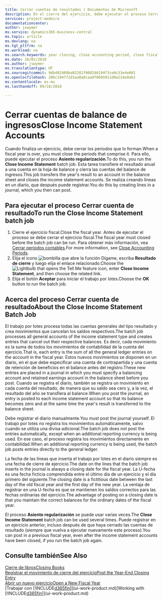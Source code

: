 ```yaml
---
title: Cerrar cuentas de resultados | Documentos de Microsoft
description: En el cierre del ejercicio, debe ejecutar el proceso Cerrar resultados para cerrar los periodos contables que componen el ejercicio.
services: project-madeira
documentationcenter: 
author: jswymer
ms.service: dynamics365-business-central
ms.topic: article
ms.devlang: na
ms.tgt_pltfrm: na
ms.workload: na
ms.search.keywords: year closing, close accounting period, close fiscal year, bank account detailed trial balance
ms.date: 10/01/2018
ms.author: jswymer
ms.translationtype: HT
ms.sourcegitcommit: 9dbd92409ba02281f008246194f3ce0c53e4e001
ms.openlocfilehash: 20bc194772d1aa0a8caadf0605911d0a214a9ab2
ms.contentlocale: es-mx
ms.lasthandoff: 09/28/2018

---
```

# <a name="close-income-statement-accounts"></a><span data-ttu-id="d3a34-103">Cerrar cuentas de balance de ingresos</span><span class="sxs-lookup"><span data-stu-id="d3a34-103">Close Income Statement Accounts</span></span>
<span data-ttu-id="d3a34-104">Cuando finaliza un ejercicio, debe cerrar los periodos que lo forman.</span><span class="sxs-lookup"><span data-stu-id="d3a34-104">When a fiscal year is over, you must close the periods that comprise it.</span></span> <span data-ttu-id="d3a34-105">Para ello, puede ejecutar el proceso **Asiento regularización**.</span><span class="sxs-lookup"><span data-stu-id="d3a34-105">To do this, you run the **Close Income Statement** batch job.</span></span> <span data-ttu-id="d3a34-106">Esta tarea transfiere el resultado anual a una cuenta en la hoja de balance y cierra las cuentas del balance de ingresos.</span><span class="sxs-lookup"><span data-stu-id="d3a34-106">This job transfers the year's result to an account in the balance sheet and closes the income statement accounts.</span></span> <span data-ttu-id="d3a34-107">Se realiza creando líneas en un diario, que después puede registrar.</span><span class="sxs-lookup"><span data-stu-id="d3a34-107">You do this by creating lines in a journal, which you then can post.</span></span>

## <a name="to-run-the-close-income-statement-batch-job"></a><span data-ttu-id="d3a34-108">Para ejecutar el proceso Cerrar cuenta de resultado</span><span class="sxs-lookup"><span data-stu-id="d3a34-108">To run the Close Income Statement batch job</span></span>
1. <span data-ttu-id="d3a34-109">Cierre el ejercicio fiscal.</span><span class="sxs-lookup"><span data-stu-id="d3a34-109">Close the fiscal year.</span></span> <span data-ttu-id="d3a34-110">Antes de ejecutar el proceso se debe cerrar el ejercicio fiscal.</span><span class="sxs-lookup"><span data-stu-id="d3a34-110">The fiscal year must closed before the batch job can be run.</span></span> <span data-ttu-id="d3a34-111">Para obtener más información, vea [Cerrar periodos contables](year-close-account-periods.md).</span><span class="sxs-lookup"><span data-stu-id="d3a34-111">For more information, see [Close Accounting Periods](year-close-account-periods.md).</span></span>
2. <span data-ttu-id="d3a34-112">Elija el icono ![bombilla que abre la función Dígame](media/ui-search/search_small.png "Dígame que desea hacer"), escriba **Resultado de cierre** y luego elija el enlace relacionado.</span><span class="sxs-lookup"><span data-stu-id="d3a34-112">Choose the ![Lightbulb that opens the Tell Me feature](media/ui-search/search_small.png "Tell me what you want to do") icon, enter **Close Income Statement**, and then choose the related link.</span></span>
3. <span data-ttu-id="d3a34-113">Elija el botón **Aceptar** para iniciar el trabajo por lotes.</span><span class="sxs-lookup"><span data-stu-id="d3a34-113">Choose the **OK** button to run the batch job.</span></span>

## <a name="about-the-close-income-statement-batch-job"></a><span data-ttu-id="d3a34-114">Acerca del proceso Cerrar cuenta de resultado</span><span class="sxs-lookup"><span data-stu-id="d3a34-114">About the Close Income Statement Batch Job</span></span>
<span data-ttu-id="d3a34-115">El trabajo por lotes procesa todas las cuentas generales del tipo resultado y crea movimientos que cancelan los saldos respectivos.</span><span class="sxs-lookup"><span data-stu-id="d3a34-115">The batch job processes all general accounts of the income statement type and creates entries that cancel out their respective balances.</span></span> <span data-ttu-id="d3a34-116">Es decir, cada movimiento es la suma de todos los movimientos de contabilidad de la cuenta del ejercicio.</span><span class="sxs-lookup"><span data-stu-id="d3a34-116">That is, each entry is the sum of all the general ledger entries on the account in the fiscal year.</span></span> <span data-ttu-id="d3a34-117">Estos nuevos movimientos se disponen en un diario, en el que debe especificar una cuenta de contrapartida y una cuenta de retención de beneficios en el balance antes del registro.</span><span class="sxs-lookup"><span data-stu-id="d3a34-117">These new entries are placed in a journal in which you must specify a balancing account and retained earnings account in the balance sheet before you post.</span></span> <span data-ttu-id="d3a34-118">Cuando se registra el diario, también se registra un movimiento en cada cuenta del resultado, de manera que su saldo sea cero y, a la vez, el resultado del año se transfiera al balance.</span><span class="sxs-lookup"><span data-stu-id="d3a34-118">When you post the journal, an entry is posted to each income statement account so that its balance becomes zero and at the same time the year's result is transferred to the balance sheet.</span></span>

<span data-ttu-id="d3a34-119">Debe registrar el diario manualmente.</span><span class="sxs-lookup"><span data-stu-id="d3a34-119">You must post the journal yourself.</span></span> <span data-ttu-id="d3a34-120">El trabajo por lotes no registra los movimientos automáticamente, salvo cuando se utiliza una divisa adicional.</span><span class="sxs-lookup"><span data-stu-id="d3a34-120">The batch job does not post the entries automatically, except when an additional reporting currency is being used.</span></span> <span data-ttu-id="d3a34-121">En ese caso, el proceso registra los movimientos directamente en contabilidad.</span><span class="sxs-lookup"><span data-stu-id="d3a34-121">When an additional reporting currency is being used, the batch job posts entries directly to the general ledger.</span></span>

<span data-ttu-id="d3a34-122">La fecha de las líneas que inserta el trabajo por lotes en el diario siempre es una fecha de cierre de ejercicio.</span><span class="sxs-lookup"><span data-stu-id="d3a34-122">The date on the lines that the batch job inserts in the journal is always a closing date for the fiscal year.</span></span> <span data-ttu-id="d3a34-123">La U-fecha es una fecha ficticia comprendida entre el último día de un ejercicio y el día primero del siguiente.</span><span class="sxs-lookup"><span data-stu-id="d3a34-123">The closing date is a fictitious date between the last day of the old fiscal year and the first day of the new year.</span></span> <span data-ttu-id="d3a34-124">La ventaja de registrar en una U-fecha es que se mantienen los saldos correctos para las fechas ordinarias del ejercicio.</span><span class="sxs-lookup"><span data-stu-id="d3a34-124">The advantage of posting on a closing date is that you maintain the correct balances for the ordinary dates of the fiscal year.</span></span>

<span data-ttu-id="d3a34-125">El proceso **Asiento regularización** se puede usar varias veces.</span><span class="sxs-lookup"><span data-stu-id="d3a34-125">The **Close Income Statement** batch job can be used several times.</span></span> <span data-ttu-id="d3a34-126">Puede registrar en un ejercicio anterior, incluso después de que haya cerrado las cuentas de resultado (siempre que vuelva a ejecutar nuevamente este proceso).</span><span class="sxs-lookup"><span data-stu-id="d3a34-126">You can post in a previous fiscal year, even after the income statement accounts have been closed, if you run the batch job again.</span></span>

## <a name="see-also"></a><span data-ttu-id="d3a34-127">Consulte también</span><span class="sxs-lookup"><span data-stu-id="d3a34-127">See Also</span></span>
[<span data-ttu-id="d3a34-128">Cierre de libros</span><span class="sxs-lookup"><span data-stu-id="d3a34-128">Closing Books</span></span>](year-close-books.md)  
[<span data-ttu-id="d3a34-129">Registrar el movimiento de cierre del ejercicio</span><span class="sxs-lookup"><span data-stu-id="d3a34-129">Post the Year-End Closing Entry</span></span>](year-how-post-year-end-close-entry.md)  
[<span data-ttu-id="d3a34-130">Abrir un nuevo ejercicio</span><span class="sxs-lookup"><span data-stu-id="d3a34-130">Open a New Fiscal Year</span></span>](finance-how-open-new-fiscal-year.md)  
<span data-ttu-id="d3a34-131">[Trabajar con [!INCLUDE[d365fin](includes/d365fin_md.md)]](ui-work-product.md)</span><span class="sxs-lookup"><span data-stu-id="d3a34-131">[Working with [!INCLUDE[d365fin](includes/d365fin_md.md)]](ui-work-product.md)</span></span>


